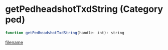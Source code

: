 # getPedheadshotTxdString (Category ped)

```js
function getPedheadshotTxdString(handle: int): string
```

[filename](getPedheadshotTxdString_m.md ':include')